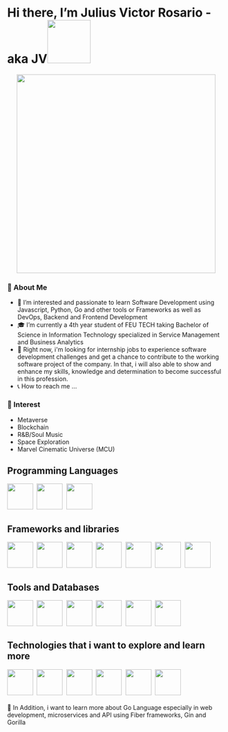 # Hi there, I’m Julius Victor Rosario - aka JV<img src="https://media.giphy.com/media/Wj7lNjMNDxSmc/giphy.gif" width="100" />

<p align="center">
<img src="https://media.giphy.com/media/SWoSkN6DxTszqIKEqv/giphy.gif" width="460" align="center" />
</p>

### 📖 About Me
- 👀 I’m interested and passionate to learn Software Development using Javascript, Python, Go and other tools or Frameworks as well as DevOps, Backend and Frontend Development
- 🎓 I’m currently a 4th year student of FEU TECH taking Bachelor of Science in Information Technology specialized in Service Management and Business Analytics
- 💼 Right now, i'm looking for internship jobs to experience software development challenges and get a chance to contribute to the working software project of the company. In that, i will also able to show and enhance my skills, knowledge and determination to become successful in this profession. 
- 📞 How to reach me ...

### 📌 Interest
- Metaverse
- Blockchain  
- R&B/Soul Music
- Space Exploration
- Marvel Cinematic Universe (MCU)


## Programming Languages
<div>
  <kbd>
    <img  src="https://raw.githubusercontent.com/jmnote/z-icons/master/svg/python.svg" width="60"/> 
  </kbd>
  
  <kbd>
    <img  src="https://raw.githubusercontent.com/jmnote/z-icons/master/svg/javascript.svg" width="60"/> 
  </kbd>
  
  <kbd>
    <img  src="https://raw.githubusercontent.com/jmnote/z-icons/master/svg/go.svg" width="60"/> 
  </kbd>
  
</div>

## Frameworks and libraries

<div>
  
  <kbd>
    <img src="https://cdn.jsdelivr.net/gh/devicons/devicon/icons/react/react-original.svg" width="60" />
  </kbd>
  <kbd>
    <img src="https://cdn.jsdelivr.net/gh/devicons/devicon/icons/django/django-original.svg" width="60" />
  </kbd>
  <kbd>
    <img src="https://cdn.jsdelivr.net/gh/devicons/devicon/icons/nextjs/nextjs-original-wordmark.svg" width="60" />
  </kbd>
  <kbd>
    <img src="https://cdn.jsdelivr.net/gh/devicons/devicon/icons/nodejs/nodejs-original.svg" width="60" />
  </kbd>
  <kbd>
    <img src="https://cdn.jsdelivr.net/gh/devicons/devicon/icons/redux/redux-original.svg" width="60" />
  </kbd>
  <kbd>
    <img src="https://cdn.jsdelivr.net/gh/devicons/devicon/icons/materialui/materialui-original.svg" width="60" />
  </kbd>
  <kbd>
    <img src="https://cdn.jsdelivr.net/gh/devicons/devicon/icons/express/express-original-wordmark.svg" width="60" />
  </kbd>
  
</div>

## Tools and Databases
<div>
  <kbd>
    <img src="https://cdn.jsdelivr.net/gh/devicons/devicon/icons/git/git-original.svg"  width="60"/>
  </kbd>
  
  <kbd>
    <img src="https://cdn.jsdelivr.net/gh/devicons/devicon/icons/figma/figma-original.svg" width="60" />
  </kbd>
  
  
  <kbd>
    <img src="https://cdn.jsdelivr.net/gh/devicons/devicon/icons/heroku/heroku-original.svg" width="60" />
  </kbd>
    
  <kbd>
    <img src="https://cdn.jsdelivr.net/gh/devicons/devicon/icons/vscode/vscode-original.svg" width="60" />
  </kbd>
  
  <kbd>
    <img src="https://cdn.jsdelivr.net/gh/devicons/devicon/icons/postgresql/postgresql-original.svg" width="60" />
  </kbd>
  
  <kbd>
   <img src="https://cdn.jsdelivr.net/gh/devicons/devicon/icons/mongodb/mongodb-original.svg" width="60" />
  </kbd>
  
  </div>
  
  ## Technologies that i want to explore and learn more
  
  <div>
    <kbd>
      <img src="https://cdn.jsdelivr.net/gh/devicons/devicon/icons/graphql/graphql-plain.svg" width="60" />
  </kbd>
  <kbd>
    <img src="https://cdn.jsdelivr.net/gh/devicons/devicon/icons/sequelize/sequelize-original.svg" width="60" />
  </kbd>
  <kbd>
    <img src="https://cdn.jsdelivr.net/gh/devicons/devicon/icons/docker/docker-original.svg" width="60" />
  </kbd>
  
  <kbd>
    <img src="https://cdn.jsdelivr.net/gh/devicons/devicon/icons/firebase/firebase-plain.svg" width="60" />
  </kbd>
  
   <kbd>
     <img src="https://cdn.jsdelivr.net/gh/devicons/devicon/icons/csharp/csharp-original.svg" width="60" />
  </kbd>
  
  
  <kbd>
    <img src="https://cdn.jsdelivr.net/gh/devicons/devicon/icons/swift/swift-original.svg" width="60" />
  </kbd>
  
  </div>
  <br>
  🌱 In Addition, i want to learn more about Go Language especially in web development, microservices and API using Fiber frameworks, Gin and Gorilla
  
